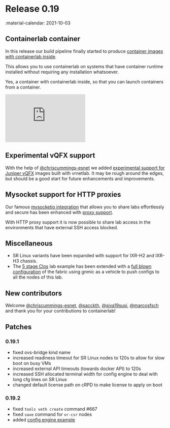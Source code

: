 # Release 0.19
:material-calendar: 2021-10-03

## Containerlab container
In this release our build pipeline finally started to produce [container images with containerlab inside](../install.md#container).

This allows you to use containerlab on systems that have container runtime installed without requiring any installation whatsoever.

Yes, a container with containerlab inside, so that you can launch containers from a container.

<div style="width:50%;height:0;padding-bottom:30%;position:relative;"><iframe src="https://giphy.com/embed/7pHTiZYbAoq40" width="100%" height="100%" style="position:absolute" frameBorder="0" class="giphy-embed" allowFullScreen></iframe></div>

## Experimental vQFX support
With the help of [@chriscummings-esnet](https://github.com/chriscummings-esnet) we added [experimental support for Juniper vQFX](../manual/kinds/vr-vqfx.md) images built with vrnetlab. It may be rough around the edges, but should be a good start for future enhancements and improvements.

## Mysocket support for HTTP proxies
Our famous [mysocketio integration](../manual/published-ports.md) that allows you to share labs effortlessly and secure has been enhanced with [proxy support](../manual/published-ports.md#proxy).

With HTTP proxy support it is now possible to share lab access in the environments that have external SSH access blocked.

## Miscellaneous

* SR Linux variants have been expanded with support for IXR-H2 and IXR-H3 chassis.
* The [5 stage Clos](../lab-examples/min-5clos.md) lab example has been extended with a [full blown configuration](../lab-examples/min-5clos.md#configuration-setup) of the fabric using gnmic as a vehicle to push configs to all the nodes of this lab.

## New contributors
Welcome [@chriscummings-esnet](https://github.com/chriscummings-esnet), [@sacckth](https://github.com/sacckth), [@siva19susi](https://github.com/siva19susi), [@marcosfsch](https://github.com/marcosfsch) and thank you for your contributions to containerlab!

## Patches

### 0.19.1

* fixed ovs-bridge kind name
* increased readiness timeout for SR Linux nodes to 120s to allow for slow boot on busy VMs
* increased external API timeouts (towards docker API) to 120s
* increased SSH allocated terminal width for config engine to deal with long cfg lines on SR Linux
* changed default license path on cRPD to make license to apply on boot

### 0.19.2

* fixed `tools veth create` command #667
* fixed `save` command for `vr-csr` nodes
* added [config engine example](../lab-examples/cfg-clos.md)